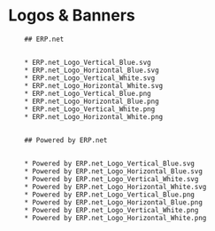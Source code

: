 # Logos & Banners
		

		## ERP.net
		

		* ERP.net_Logo_Vertical_Blue.svg 
		* ERP.net_Logo_Horizontal_Blue.svg
		* ERP.net_Logo_Vertical_White.svg
		* ERP.net_Logo_Horizontal_White.svg
		* ERP.net_Logo_Vertical_Blue.png
		* ERP.net_Logo_Horizontal_Blue.png
		* ERP.net_Logo_Vertical_White.png
		* ERP.net_Logo_Horizontal_White.png
		

		## Powered by ERP.net
		

		* Powered by ERP.net_Logo_Vertical_Blue.svg 
		* Powered by ERP.net_Logo_Horizontal_Blue.svg
		* Powered by ERP.net_Logo_Vertical_White.svg
		* Powered by ERP.net_Logo_Horizontal_White.svg
		* Powered by ERP.net_Logo_Vertical_Blue.png
		* Powered by ERP.net_Logo_Horizontal_Blue.png
		* Powered by ERP.net_Logo_Vertical_White.png
		* Powered by ERP.net_Logo_Horizontal_White.png

